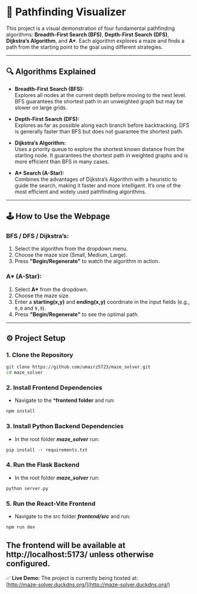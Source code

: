 # 🧭 Pathfinding Visualizer

This project is a visual demonstration of four fundamental pathfinding algorithms: **Breadth-First Search (BFS)**, **Depth-First Search (DFS)**, **Dijkstra’s Algorithm**, and **A\***. Each algorithm explores a maze and finds a path from the starting point to the goal using different strategies.

---

## 🔍 Algorithms Explained

- **Breadth-First Search (BFS):**  
  Explores all nodes at the current depth before moving to the next level. BFS guarantees the shortest path in an unweighted graph but may be slower on large grids.

- **Depth-First Search (DFS):**  
  Explores as far as possible along each branch before backtracking. DFS is generally faster than BFS but does not guarantee the shortest path.

- **Dijkstra’s Algorithm:**  
  Uses a priority queue to explore the shortest known distance from the starting node. It guarantees the shortest path in weighted graphs and is more efficient than BFS in many cases.

- **A\* Search (A-Star):**  
  Combines the advantages of Dijkstra’s Algorithm with a heuristic to guide the search, making it faster and more intelligent. It’s one of the most efficient and widely used pathfinding algorithms.

---

## 🕹️ How to Use the Webpage

### BFS / DFS / Dijkstra’s:
1. Select the algorithm from the dropdown menu.
2. Choose the maze size (Small, Medium, Large).
3. Press **"Begin/Regenerate"** to watch the algorithm in action.

### A\* (A-Star):
1. Select **A\*** from the dropdown.
2. Choose the maze size.
3. Enter a **starting(x,y)** and **ending(x,y)** coordinate in the input fields (e.g., `0,0` and `9,9`).
4. Press **"Begin/Regenerate"** to see the optimal path.

---

## ⚙️ Project Setup

### 1. Clone the Repository

```bash
git clone https://github.com/umairz5723/maze_solver.git
cd maze_solver
```

### 2. Install Frontend Dependencies
- Navigate to the ***frontend folder** and run:
```bash
npm install
```

### 3. Install Python Backend Dependencies
- In the root folder ***maze_solver*** run:
```bash
pip install -r requirements.txt
```

### 4. Run the Flask Backend
- In the root folder ***maze_solver*** run:
```bash
python server.py
```

### 5. Run the React-Vite Frontend
- Navigate to the src folder ***frontend/src*** and run:
```bash
npm run dev
```
The frontend will be available at http://localhost:5173/ unless otherwise configured.
--- 

✅ **Live Demo:** The project is currently being hosted at:  
[http://maze-solver.duckdns.org/](http://maze-solver.duckdns.org/)
